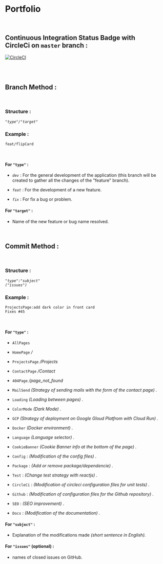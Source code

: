 # Portfolio
&nbsp;

## Continuous Integration Status Badge with CircleCi on ```master``` branch :

[![CircleCI](https://circleci.com/gh/yoanndelattre/Portfolio/tree/master.svg?style=svg)](https://circleci.com/gh/yoanndelattre/Portfolio/tree/master)

&nbsp;  
&nbsp;


## Branch Method :

&nbsp;

### Structure :
*```"type"/"target"```*

### Example :
```feat/flipCard```

&nbsp;

#### For ```"type"``` :

* *```dev```* : For the general development of the application (this branch will be created to gather all the changes of the "feature" branch).

* *```feat```* : For the development of a new feature.

* *```fix```* : For fix a bug or problem.


#### For ```"target"``` :

* Name of the new feature or bug name resolved.

&nbsp;
&nbsp;


## Commit Method :

&nbsp;

### Structure :
*```"type":"subject"```*  
*```("issues")```*

### Example :
```ProjectsPage:add dark color in front card```  
```Fixes #45```

&nbsp;

#### For ```"type"``` :

* ```AllPages```

* ```HomePage``` */*

* ```ProjectsPage``` */Projects*

* ```ContactPage``` */Contact*

* ```404Page``` */page_not_found*

* ```MailSend``` *(Strategy of sending mails with the form of the contact page) .*

* ```Loading``` *(Loading between pages) .*

* ```ColorMode``` *(Dark Mode) .*

* ```GCP``` *(Strategy of deployment on Google Gloud Platfrom with Cloud Run) .*

* ```Docker``` *(Docker environment) .*

* ```Language``` *(Language selector) .*

* ```CookieBanner``` *(Cookie Banner info at the bottom of the page) .*

* ```Config``` : *(Modification of the config files) .*

* ```Package``` : *(Add or remove package/dependencie) .*

* ```Test``` : *(Change test strategy with reactjs) .*

* ```CircleCi``` : *(Modification of circleci configuration files for unit tests) .*

* ```Github``` : *(Modification of configuration files for the Github repository) .*

* ```SEO``` : *(SEO improvement) .*

* ```Docs``` : *(Modification of the documentation) .*


#### For ```"subject"``` :

* Explanation of the modifications made *(short sentence in English).*


#### For ```"issues"``` (optional) :

* names of closed issues on GitHub.
